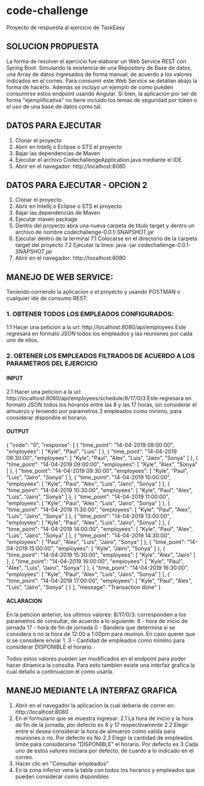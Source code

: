 # code-challenge
Proyecto de respuesta al ejercicio de TaskEasy

## SOLUCION PROPUESTA
La forma de resolver el ejercicio fue elaborar un Web Service REST con Spring Boot. Simulando la existencia de una Repository de Base de datos, una Array de datos ingresados de forma manual, de acuerdo a los valores indicados en el correo. Para consumir este Web Service se detallan abajo la forma de hacerlo. Ademas se incluyo un ejemplo de como pueden consumirse estos endpoint usando Angular. Si bien, la aplicacion por ser de forma "ejemplificativa" no tiene incluido los temas de seguridad por token o el uso de una base de datos como tal.

## DATOS PARA EJECUTAR
1. Clonar el proyecto
2. Abrir en Intellij o Eclipse o STS el proyecto
3. Bajar las dependencias de Maven
4. Ejecutar el archivo CodechallengeApplication.java mediante el IDE
5. Abrir en el navegador: http://localhost:8080

## DATOS PARA EJECUTAR - OPCION 2
1. Clonar el proyecto
2. Abrir en Intellij o Eclipse o STS el proyecto
3. Bajar las dependencias de Maven
5. Ejecutar maven package
6. Dentro del proyecto abra una nueva carpeta de titulo target y dentro un archivo de nombre codechallenge-0.0.1-SNAPSHOT.jar
7. Ejecutar dentro de la terminal
7.1 Colocarse en el directorio de la carpeta target del proyecto
7.2 Ejecutar la linea: java -jar codechallenge-0.0.1-SNAPSHOT.jar
5. Abrir en el navegador: http://localhost:8080



## MANEJO DE WEB SERVICE:
Teniendo corriendo la aplicacion o el proyecto y usando POSTMAN o cualquier ide de consumo REST:
### 1. OBTENER TODOS LOS EMPLEADOS CONFIGURADOS:
1.1 Hacer una peticion a la url: http://localhost:8080/api/employees
Este regresara en formato JSON todos los empleados y las reuniones por cada uno de ellos.

### 2. OBTENER LOS EMPLEADOS FILTRADOS DE ACUERDO A LOS PARAMETROS DEL EJERCICIO
#### INPUT
2.1 Hacer una peticion a la url: http://localhost:8080/api/employees/schedule/8/17/0/3
Este regresara en formato JSON todos los horarios entre las 8 y las 17 horas, sin considerar el almuerzo y teniendo por parametros 3 empleados como minimo, para considerar disponible el horario.

#### OUTPUT
{
    "code": "0",
    "response": [
        {
            "time_point": "14-04-2019 08:00:00",
            "employees": [
                "Kyle",
                "Paul",
                "Luis"
            ]
        },
        {
            "time_point": "14-04-2019 08:30:00",
            "employees": [
                "Kyle",
                "Paul",
                "Alex",
                "Luis",
                "Jairo",
                "Sonya"
            ]
        },
        {
            "time_point": "14-04-2019 09:00:00",
            "employees": [
                "Kyle",
                "Alex",
                "Sonya"
            ]
        },
        {
            "time_point": "14-04-2019 09:30:00",
            "employees": [
                "Kyle",
                "Paul",
                "Luis",
                "Jairo",
                "Sonya"
            ]
        },
        {
            "time_point": "14-04-2019 10:00:00",
            "employees": [
                "Kyle",
                "Paul",
                "Alex",
                "Luis",
                "Jairo",
                "Sonya"
            ]
        },
        {
            "time_point": "14-04-2019 10:30:00",
            "employees": [
                "Kyle",
                "Paul",
                "Alex",
                "Luis",
                "Jairo",
                "Sonya"
            ]
        },
        {
            "time_point": "14-04-2019 11:00:00",
            "employees": [
                "Kyle",
                "Paul",
                "Alex",
                "Luis",
                "Jairo",
                "Sonya"
            ]
        },
        {
            "time_point": "14-04-2019 11:30:00",
            "employees": [
                "Kyle",
                "Paul",
                "Alex",
                "Luis",
                "Jairo",
                "Sonya"
            ]
        },
        {
            "time_point": "14-04-2019 13:00:00",
            "employees": [
                "Kyle",
                "Paul",
                "Alex",
                "Luis",
                "Jairo",
                "Sonya"
            ]
        },
        {
            "time_point": "14-04-2019 14:00:00",
            "employees": [
                "Kyle",
                "Paul",
                "Alex",
                "Luis",
                "Jairo",
                "Sonya"
            ]
        },
        {
            "time_point": "14-04-2019 14:30:00",
            "employees": [
                "Paul",
                "Alex",
                "Luis",
                "Jairo",
                "Sonya"
            ]
        },
        {
            "time_point": "14-04-2019 15:00:00",
            "employees": [
                "Kyle",
                "Jairo",
                "Sonya"
            ]
        },
        {
            "time_point": "14-04-2019 15:30:00",
            "employees": [
                "Kyle",
                "Alex",
                "Jairo"
            ]
        },
        {
            "time_point": "14-04-2019 16:00:00",
            "employees": [
                "Kyle",
                "Paul",
                "Alex",
                "Luis",
                "Jairo",
                "Sonya"
            ]
        },
        {
            "time_point": "14-04-2019 16:30:00",
            "employees": [
                "Kyle",
                "Paul",
                "Alex",
                "Luis",
                "Jairo",
                "Sonya"
            ]
        },
        {
            "time_point": "14-04-2019 17:00:00",
            "employees": [
                "Kyle",
                "Paul",
                "Alex",
                "Luis",
                "Jairo",
                "Sonya"
            ]
        }
    ],
    "message": "Transaction done"
}

#### ACLARACION
En la peticion anterior, los ultimos valores: 8/17/0/3: corresponden a los parametros de consultar, de acuerdo a lo siguiente:
8 - hora de inicio de jornada
17 - hora de fin de jornada
0 - Bandera que determina si se considera o no la hora de 12:00 a 1:00pm para reunion. En caso querer que si se considere enviar 1.
3 - Cantidad de empleados como minimo para considerar DISPONIBLE el horario.

Todos estos valores pueden ser modificados en el endpoint para poder hacer dinamica la consulta. Para esto tambien existe una interfaz grafica la cual detallo a continuacion el como usarla.



## MANEJO MEDIANTE LA INTERFAZ GRAFICA
1. Abrir en el navegador la aplicacion la cual deberia de correr en: http://localhost:8080
2. En el formulario que se muestra ingresar:
2.1 La hora de inicio y la hora de fin de la jornada, por defecto es 8 y 17 respectivamente
2.2 Elegir entre si desea considerar la hora de almuerzo como valida para reuniones o no. Por defecto es No
2.3 Elegir la cantidad de empleados limite para considerarse "DISPONIBLE" el horario. Por defecto es 3
Cada uno de estos valores iniciara por defecto, de cuardo a lo indicado en el correo.
3. Hacer clic en "Consultar empleados"
4. En la zona inferior vera la tabla con todos los horarios y empleados que pueden considerar como disponibles
